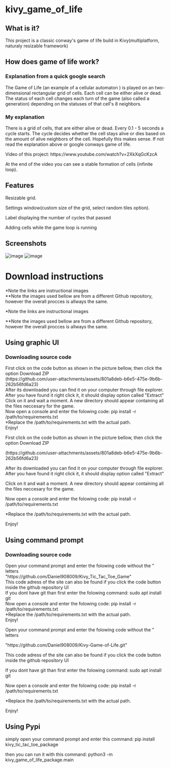 # kivy_game_of_life
## What is it?
<p>This project is a classic conway's game of life build in Kivy(multiplatform, naturaly resizable framework)</p>

## How does game of life work?
### Explanation from a quick google search
<p>The Game of Life (an example of a cellular automaton ) is played on an two-dimensional rectangular grid of cells. Each cell can be either alive or dead. The status of each cell changes each turn of the game (also called a generation) depending on the statuses of that cell's 8 neighbors.</p>

### My explanation
<p>There is a grid of cells, that are either alive or dead. Every 0.1 - 5 seconds a cycle starts. The cycle decides whether the cell stays alive or dies based on the amount of alive neighbors of the cell. Hopefully this makes sense. If not read the explanation above or google conways game of life.</p>

<p>Video of this project: https://www.youtube.com/watch?v=2XkXqGcKzcA </p>
<p>At the end of the video you can see a stable formation of cells (infinite loop).</p>

## Features
<p>Resizable grid.</p>
<p>Settings window(custom size of the grid, select random tiles option).</p>
<p>Label displaying the number of cycles that passed</p>
<p>Adding cells while the game loop is running</p>

## Screenshots
![image](https://github.com/user-attachments/assets/da1fff71-fd05-4746-9296-e59e7dd93464)
![image](https://github.com/user-attachments/assets/40599503-babc-4ebb-8f5e-3e24cec9101a)


<h1>Download instructions</h1>
*Note the links are instructional images <br>
**Note the images used bellow are from a different Github repository, however the overall procces is allways the same. <br>
<p>*Note the links are instructional images </p>
<p>**Note the images used bellow are from a different Github repository, however the overall procces is allways the same. </p>
<h2>Using graphic UI</h2>
<h3>Downloading source code </h3>
First click on the code button as shown in the picture bellow, then click the option Download ZIP <br>
(https://github.com/user-attachments/assets/801a8deb-b6e5-475e-9b6b-262b56fd6a23) <br>
After its downloaded you can find it on your computer through file explorer. After you have found it right click it, it should display option called "Extract" <br>
Click on it and wait a moment. A new directory should appear containing all the files neccesary for the game.<br>
Now open a console and enter the folowing code: pip install -r /path/to/requirements.txt <br>
*Replace the /path/to/requirements.txt with the actual path. <br>
Enjoy! <br>
<p>First click on the code button as shown in the picture bellow, then click the option Download ZIP </p>
<p>(https://github.com/user-attachments/assets/801a8deb-b6e5-475e-9b6b-262b56fd6a23) </p>
<p>After its downloaded you can find it on your computer through file explorer. After you have found it right click it, it should display option called "Extract" </p>
<p>Click on it and wait a moment. A new directory should appear containing all the files neccesary for the game.</p>
<p>Now open a console and enter the folowing code: pip install -r /path/to/requirements.txt </p>
<p>*Replace the /path/to/requirements.txt with the actual path. </p>
<p>Enjoy! </p>
<h2>Using command prompt</h2>
<h3>Downloading source code </h3>
Open your command prompt and enter the folowing code without the " letters <br>
"https://github.com/Daniel908009/Kivy_Tic_Tac_Toe_Game" <br>
This code adress of the site can also be found if you click the code button inside the github repository UI <br>
If you dont have git than first enter the folowing command: sudo apt install git <br>
Now open a console and enter the folowing code: pip install -r /path/to/requirements.txt <br>
*Replace the /path/to/requirements.txt with the actual path. <br>
Enjoy! <br>
<p>Open your command prompt and enter the folowing code without the " letters </p>
<p>"https://github.com/Daniel908009/Kivy-Game-of-Life.git" </p>
<p>This code adress of the site can also be found if you click the code button inside the github repository UI </p>
<p>If you dont have git than first enter the folowing command: sudo apt install git </p>
<p>Now open a console and enter the folowing code: pip install -r /path/to/requirements.txt </p>
<p>*Replace the /path/to/requirements.txt with the actual path. </p>
<p>Enjoy! </p>
<h2>Using Pypi</h2>
<p>simply open your command prompt and enter this command: pip install kivy_tic_tac_toe_package </p>
<p>then you can run it with this command:  python3 -m kivy_game_of_life_package.main </p>
